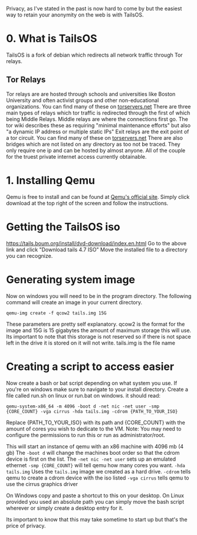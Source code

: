 Privacy, as I've stated in the past is now hard to come by but the easiest way to retain your anonymity on the web
is with TailsOS.
# 0. What is TailsOS
TailsOS is a fork of debian which redirects all network traffic through Tor relays. 
## Tor Relays
Tor relays are are hosted through schools and universities like
Boston University and often activist groups  and other non-educational organizations.
You can find many of these on [torservers.net](https://torservers.net)
There are three main types of relays which tor traffic is redirected through the first of which being
Middle Relays. Middle relays are where the connections first go. The tor wiki describes these as requiring "minimal maintenance efforts" but also "a dynamic IP address or multiple static IPs"
Exit relays are the exit point of a tor circuit. You can find many of these on [torservers.net](https://torservers.net)
There are also bridges which are not listed on any directory as too not be traced. They only require one ip and can be hosted by almost anyone.
All of the couple for the truest private internet access currently obtainable.
# 1. Installing Qemu
Qemu is free to install and can be found at [Qemu's official site](https://www.qemu.org).
Simply click download at the top right of the screen and follow the instructions.
# Getting the TailsOS iso
https://tails.boum.org/install/dvd-download/index.en.html
Go to the above link and click "Download tails 4.7 ISO"
Move the installed file to a directory you can recognize.
# Generating system image
Now on windows you will need to be in the program directory.
The following command will create an image in your current directory.
```
qemu-img create -f qcow2 tails.img 15G
```
These parameters are pretty self explanatory.
qcow2 is the format for the image and 15G is 15 gigabytes the amount of maximum storage this will use. Its important to note
that this storage is not reserved so if there is not space left in the drive it is stored on it will not write.
tails.img is the file name
# Creating a script to access easier
Now create a bash or bat script depending on what system you use.
If you're on windows make sure to navigate to your install directory.
Create a file called run.sh on linux or run.bat on windows.
it should read:
```
qemu-system-x86_64 -m 4096 -boot d -net nic -net user -smp {CORE_COUNT} -vga cirrus -hda tails.img -cdrom {PATH_TO_YOUR_ISO}
```
Replace {PATH_TO_YOUR_ISO} with its path and {CORE_COUNT} with the amount of cores you wish to dedicate to the VM.
Note: You may need to configure the permissions to run this or run as administrator/root.

This will start an instance of qemu with an x86 machine with 4096 mb (4 gb) 
The `-boot d` will change the machines boot order so that the cdrom device is first on the list.
The `-net nic -net user` sets up an emulated ethernet
`-smp {CORE_COUNT}` will tell qemu how many cores you want.
`-hda tails.img` Uses the `tails.img` image we created as a hard drive.
`-cdrom` tells qemu to create a cdrom device with the iso listed
`-vga cirrus` tells qemu to use the cirrus graphics driver

On Windows copy and paste a shortcut to this on your desktop.
On Linux provided you used an absolute path you can simply move the bash script wherever or simply create a desktop entry for it.

Its important to know that this may take sometime to start up but that's the price of privacy.
